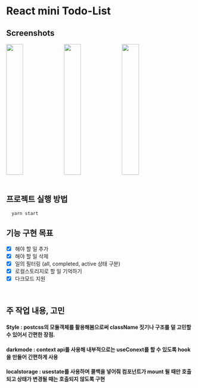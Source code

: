 # React mini Todo-List 


## Screenshots
<div>
  <img  width="30%" height="350" src="https://user-images.githubusercontent.com/93265694/232279078-821e927c-f1b5-40fd-af14-16280d8c1a3b.PNG">
  <img width="30%" height="350" src="https://user-images.githubusercontent.com/93265694/232279080-077428ff-5aa3-449a-85a0-f9b7938df8fc.PNG">
  <img  width="30%" height="350" src="https://user-images.githubusercontent.com/93265694/232279083-300c3d7d-7507-47f7-951e-c4a8042d00f9.PNG">
</div>

<br>

## 프로젝트 실행 방법 

```
  yarn start
```

## 기능 구현 목표

- [x] 해야 할 일 추가
- [x] 해야 할 일 삭제
- [x] 일의 필터링 (all, completed, active 상태 구분) 
- [x] 로컬스토리지로 할 일 기억하기
- [x] 다크모드 지원

<br>

## 주 작업 내용, 고민
#### Style : postcss의 모듈객체를 활용해봄으로써 className 짓기나 구조를 덜 고민할 수 있어서 간편한 장점.

#### darkmode : context api를 사용해 내부적으로는 useConext를 할 수 있도록 hook을 만들어 간편하게 사용

#### localstorage : usestate를 사용하며 콜백을 넣어줘 컴포넌트가 mount 될 때만 호출되고 상태가 변경될 때는 호출되지 않도록 구현
